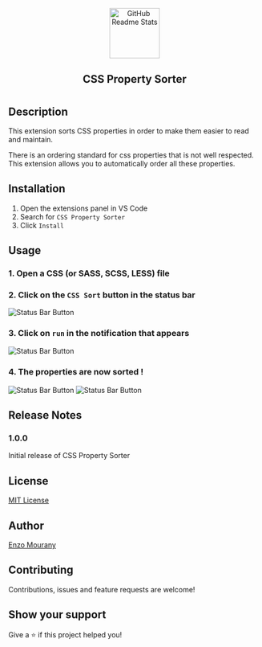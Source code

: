 <p align="center">
 <img width="100px" height="100px" src="https://raw.githubusercontent.com/enzo-mourany/css-property-sorter/img/icon.png" align="center" alt="GitHub Readme Stats" />
 <h2 align="center">CSS Property Sorter</h2>
</p>

#

## Description

This extension sorts CSS properties in order to make them easier to read and maintain.

There is an ordering standard for css properties that is not well respected. This extension allows you to automatically order all these properties.

## Installation

1. Open the extensions panel in VS Code
2. Search for `CSS Property Sorter`
3. Click `Install`

## Usage

### 1. Open a CSS (or SASS, SCSS, LESS) file

### 2. Click on the `CSS Sort` button in the status bar

<img src="https://raw.githubusercontent.com/enzo-mourany/css-property-sorter/img/statusbar-button.png" align="center" alt="Status Bar Button" />

### 3. Click on `run` in the notification that appears

<img src="https://raw.githubusercontent.com/enzo-mourany/css-property-sorter/img/notification.png" align="center" alt="Status Bar Button" />

### 4. The properties are now sorted !

<img src="https://raw.githubusercontent.com/enzo-mourany/css-property-sorter/img/selector-before-sort.png" align="center" alt="Status Bar Button" />

<img src="https://raw.githubusercontent.com/enzo-mourany/css-property-sorter/img/selector-after-sort.png" align="center" alt="Status Bar Button" />


## Release Notes

### 1.0.0

Initial release of CSS Property Sorter


## License

[MIT License](https://choosealicense.com/licenses/mit/)

## Author

[Enzo Mourany](https://github.com/enzo-mourany)

## Contributing

Contributions, issues and feature requests are welcome!


## Show your support

Give a ⭐️ if this project helped you!
